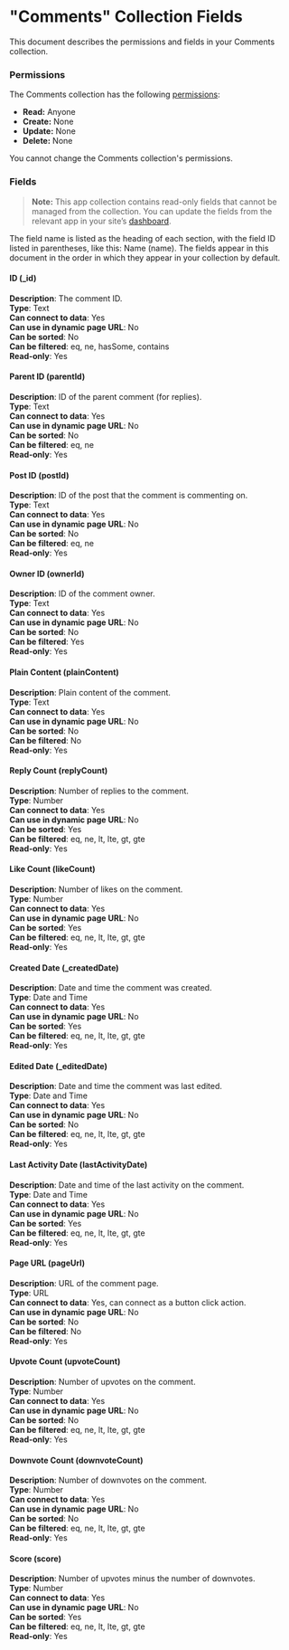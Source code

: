 <!-- This article was published using the Doc Push single-sourcing tool. Any changes to this article MUST be made in the source file. Find it at www.github.com/wix-private/velo-docs.-->



# "Comments" Collection Fields







This document describes the permissions and fields in your Comments collection. 

### Permissions 

The Comments collection has the following [permissions](https://support.wix.com/en/article/about-collection-permissions):

-   **Read:** Anyone
-   **Create:** None
-   **Update:** None
-   **Delete:** None

You cannot change the Comments collection's permissions. 

### Fields 

> **Note:**
> This app collection contains read-only fields that cannot be managed from the collection. You can update the fields from the relevant app in your site’s [dashboard](https://support.wix.com/en/article/accessing-your-sites-dashboard).

The field name is listed as the heading of each section, with the field ID listed in parentheses, like this: Name (name). The fields appear in this document in the order in which they appear in your collection by default.

#### ID (\_id) 

**Description**: The comment ID.  
**Type**: Text  
**Can connect to data**: Yes  
**Can use in dynamic page URL**: No  
**Can be sorted**: No  
**Can be filtered**: eq, ne, hasSome, contains  
**Read-only**: Yes

#### Parent ID (parentId) 

**Description**: ID of the parent comment (for replies).  
**Type**: Text  
**Can connect to data**: Yes  
**Can use in dynamic page URL**: No  
**Can be sorted**: No  
**Can be filtered**: eq, ne  
**Read-only**: Yes

#### Post ID (postId) 

**Description**: ID of the post that the comment is commenting on.  
**Type**: Text  
**Can connect to data**: Yes  
**Can use in dynamic page URL**: No  
**Can be sorted**: No  
**Can be filtered**: eq, ne  
**Read-only**: Yes

#### Owner ID (ownerId) 

**Description**: ID of the comment owner.  
**Type**: Text  
**Can connect to data**: Yes  
**Can use in dynamic page URL**: No  
**Can be sorted**: No  
**Can be filtered**: Yes  
**Read-only**: Yes

#### Plain Content (plainContent) 

**Description**: Plain content of the comment.  
**Type**: Text  
**Can connect to data**: Yes  
**Can use in dynamic page URL**: No  
**Can be sorted**: No  
**Can be filtered**: No  
**Read-only**: Yes

#### Reply Count (replyCount) 

**Description**: Number of replies to the comment.  
**Type**: Number  
**Can connect to data**: Yes  
**Can use in dynamic page URL**: No  
**Can be sorted**: Yes  
**Can be filtered**: eq, ne, lt, lte, gt, gte  
**Read-only**: Yes

#### Like Count (likeCount) 

**Description**: Number of likes on the comment.  
**Type**: Number  
**Can connect to data**: Yes  
**Can use in dynamic page URL**: No  
**Can be sorted**: Yes  
**Can be filtered**: eq, ne, lt, lte, gt, gte  
**Read-only**: Yes

#### Created Date (\_createdDate) 

**Description**: Date and time the comment was created.  
**Type**: Date and Time  
**Can connect to data**: Yes  
**Can use in dynamic page URL**: No  
**Can be sorted**: Yes  
**Can be filtered**: eq, ne, lt, lte, gt, gte  
**Read-only**: Yes

#### Edited Date (\_editedDate) 

**Description**: Date and time the comment was last edited.  
**Type**: Date and Time  
**Can connect to data**: Yes  
**Can use in dynamic page URL**: No  
**Can be sorted**: No  
**Can be filtered**: eq, ne, lt, lte, gt, gte  
**Read-only**: Yes

#### Last Activity Date (lastActivityDate) 

**Description**: Date and time of the last activity on the comment.  
**Type**: Date and Time  
**Can connect to data**: Yes  
**Can use in dynamic page URL**: No  
**Can be sorted**: Yes  
**Can be filtered**: eq, ne, lt, lte, gt, gte  
**Read-only**: Yes

#### Page URL (pageUrl) 

**Description**: URL of the comment page.  
**Type**: URL  
**Can connect to data**: Yes, can connect as a button click action.  
**Can use in dynamic page URL**: No  
**Can be sorted**: No  
**Can be filtered**: No  
**Read-only**: Yes

#### Upvote Count (upvoteCount) 

**Description**: Number of upvotes on the comment.  
**Type**: Number  
**Can connect to data**: Yes  
**Can use in dynamic page URL**: No  
**Can be sorted**: No  
**Can be filtered**: eq, ne, lt, lte, gt, gte  
**Read-only**: Yes

#### Downvote Count (downvoteCount) 

**Description**: Number of downvotes on the comment.  
**Type**: Number  
**Can connect to data**: Yes  
**Can use in dynamic page URL**: No  
**Can be sorted**: No  
**Can be filtered**: eq, ne, lt, lte, gt, gte  
**Read-only**: Yes

#### Score (score) 

**Description**: Number of upvotes minus the number of downvotes.  
**Type**: Number  
**Can connect to data**: Yes  
**Can use in dynamic page URL**: No  
**Can be sorted**: Yes  
**Can be filtered**: eq, ne, lt, lte, gt, gte  
**Read-only**: Yes